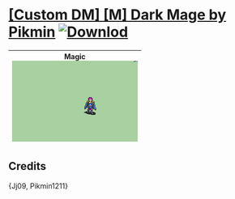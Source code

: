 # [\[Custom DM\] \[M\] Dark Mage by Pikmin](./) [![Downlod](https://img.shields.io/badge/Download--red?style=social&logo=github)](https://minhaskamal.github.io/DownGit/#/home?url=https://github.com/Klokinator/FE-Repo/tree/main/Battle%20Animations%2FMagi%20-%20Dark-Type%2F%5BCustom%20DM%5D%20%5BM%5D%20Dark%20Mage%20by%20Pikmin)

| <b>Magic</b><br/><img alt="Magic animation" src="./6.%20Magic/Magic.gif"/> |
| :---: |

## Credits

{Jj09, Pikmin1211}

